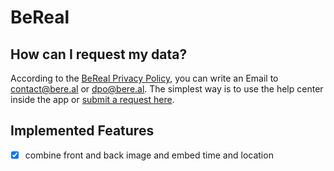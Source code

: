 
# BeReal

## How can I request my data?

According to the [BeReal Privacy Policy](https://bereal.com/privacy-2/), you can write an Email to contact@bere.al or dpo@bere.al. The simplest way is to use the help center inside the app or [submit a request here](https://help.bereal.com/hc/en-us/requests/new).


## Implemented Features

- [x] combine front and back image and embed time and location
